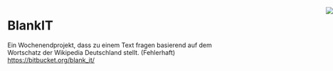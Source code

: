 <span style="position: absolute; right: 0px;"> ![](https://jhbadge.com/?evt=cgn&year=2016)</span>
# BlankIT
Ein Wochenendprojekt, dass zu einem Text fragen basierend auf dem Wortschatz der Wikipedia Deutschland stellt. (Fehlerhaft) https://bitbucket.org/blank_it/
